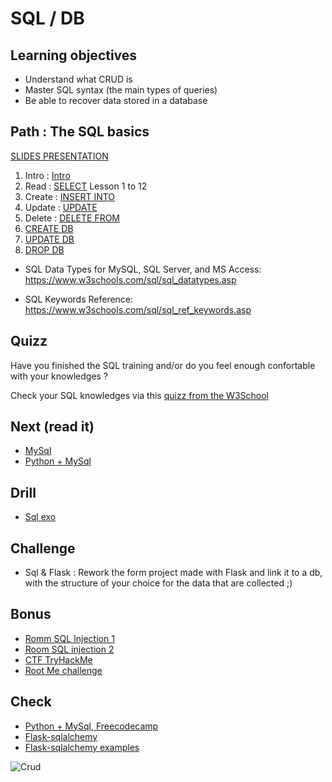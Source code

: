 # SQL / DB

## Learning objectives

* Understand what CRUD is
* Master SQL syntax (the main types of queries)
* Be able to recover data stored in a database

## Path : The SQL basics

[SLIDES PRESENTATION](https://docs.google.com/presentation/d/1EoYhLXR8Wk3wUuj-vAs8upq0XYOFI5V-xLuwvGpayds/edit?usp=sharing)

1. Intro :  [Intro](https://sqlbolt.com/)
1. Read :   [SELECT](https://sqlbolt.com/lesson/select_queries_introduction) Lesson 1 to 12
1. Create : [INSERT INTO](https://sqlbolt.com/lesson/inserting_rows)
1. Update : [UPDATE](https://sqlbolt.com/lesson/updating_rows)
1. Delete : [DELETE FROM](https://sqlbolt.com/lesson/deleting_rows)
1. [CREATE DB](https://sqlbolt.com/lesson/creating_tables)
1. [UPDATE DB](https://sqlbolt.com/lesson/altering_tables)
1. [DROP DB](https://sqlbolt.com/lesson/dropping_tables)

- SQL Data Types for MySQL, SQL Server, and MS Access:
https://www.w3schools.com/sql/sql_datatypes.asp

- SQL Keywords Reference:
https://www.w3schools.com/sql/sql_ref_keywords.asp


## Quizz

Have you finished the SQL training and/or do you feel enough confortable with your knowledges ?

Check your SQL knowledges via this [quizz from the W3School](https://www.w3schools.com/quiztest/quiztest.asp?qtest=SQL)

## Next (read it)

- [MySql](https://dev.mysql.com/doc/mysql-getting-started/en/)
- [Python + MySql](https://www.w3schools.com/python/python_mysql_getstarted.asp)

## Drill

- [Sql exo](./sql-exo/readme.md)

## Challenge

- Sql & Flask : Rework the form project made with Flask and link it to a db, with the structure of your choice for the data that are collected ;)

## Bonus

* [Romm SQL Injection 1](https://tryhackme.com/room/sqlinjectionlm)
* [Room SQL injection 2](https://tryhackme.com/room/sqlilab)
* [CTF TryHackMe](https://tryhackme.com/room/chillhack)
* [Root Me challenge](https://www.root-me.org/spip.php?page=recherche&lang=en&recherche=Sql%20injection)

## Check

- [Python + MySql, Freecodecamp](https://www.freecodecamp.org/news/connect-python-with-sql/)
- [Flask-sqlalchemy](https://flask-sqlalchemy.palletsprojects.com/en/2.x/)
- [Flask-sqlalchemy examples](https://pythonbasics.org/flask-sqlalchemy/)


![Crud](https://media.giphy.com/media/l3V0mgFspVuDAJK9y/giphy.gif)
